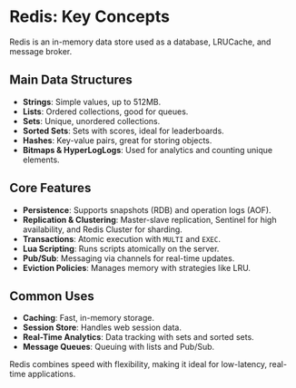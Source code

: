 # Redis: Key Concepts

Redis is an in-memory data store used as a database, LRUCache, and message broker.

## Main Data Structures
- **Strings**: Simple values, up to 512MB.
- **Lists**: Ordered collections, good for queues.
- **Sets**: Unique, unordered collections.
- **Sorted Sets**: Sets with scores, ideal for leaderboards.
- **Hashes**: Key-value pairs, great for storing objects.
- **Bitmaps & HyperLogLogs**: Used for analytics and counting unique elements.

## Core Features
- **Persistence**: Supports snapshots (RDB) and operation logs (AOF).
- **Replication & Clustering**: Master-slave replication, Sentinel for high
  availability, and Redis Cluster for sharding.
- **Transactions**: Atomic execution with `MULTI` and `EXEC`.
- **Lua Scripting**: Runs scripts atomically on the server.
- **Pub/Sub**: Messaging via channels for real-time updates.
- **Eviction Policies**: Manages memory with strategies like LRU.

## Common Uses
- **Caching**: Fast, in-memory storage.
- **Session Store**: Handles web session data.
- **Real-Time Analytics**: Data tracking with sets and sorted sets.
- **Message Queues**: Queuing with lists and Pub/Sub.

Redis combines speed with flexibility, making it ideal for low-latency,
real-time applications.
